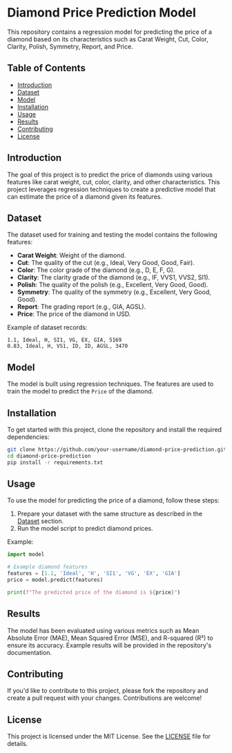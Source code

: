 
# Diamond Price Prediction Model

This repository contains a regression model for predicting the price of a diamond based on its characteristics such as Carat Weight, Cut, Color, Clarity, Polish, Symmetry, Report, and Price.

## Table of Contents
- [Introduction](#introduction)
- [Dataset](#dataset)
- [Model](#model)
- [Installation](#installation)
- [Usage](#usage)
- [Results](#results)
- [Contributing](#contributing)
- [License](#license)

## Introduction

The goal of this project is to predict the price of diamonds using various features like carat weight, cut, color, clarity, and other characteristics. This project leverages regression techniques to create a predictive model that can estimate the price of a diamond given its features.

## Dataset

The dataset used for training and testing the model contains the following features:

- **Carat Weight**: Weight of the diamond.
- **Cut**: The quality of the cut (e.g., Ideal, Very Good, Good, Fair).
- **Color**: The color grade of the diamond (e.g., D, E, F, G).
- **Clarity**: The clarity grade of the diamond (e.g., IF, VVS1, VVS2, SI1).
- **Polish**: The quality of the polish (e.g., Excellent, Very Good, Good).
- **Symmetry**: The quality of the symmetry (e.g., Excellent, Very Good, Good).
- **Report**: The grading report (e.g., GIA, AGSL).
- **Price**: The price of the diamond in USD.

Example of dataset records:
```
1.1, Ideal, H, SI1, VG, EX, GIA, 5169
0.83, Ideal, H, VS1, ID, ID, AGSL, 3470
```

## Model

The model is built using regression techniques. The features are used to train the model to predict the `Price` of the diamond.

## Installation

To get started with this project, clone the repository and install the required dependencies:

```bash
git clone https://github.com/your-username/diamond-price-prediction.git
cd diamond-price-prediction
pip install -r requirements.txt
```

## Usage

To use the model for predicting the price of a diamond, follow these steps:

1. Prepare your dataset with the same structure as described in the [Dataset](#dataset) section.
2. Run the model script to predict diamond prices.

Example:

```python
import model

# Example diamond features
features = [1.1, 'Ideal', 'H', 'SI1', 'VG', 'EX', 'GIA']
price = model.predict(features)

print(f"The predicted price of the diamond is ${price}")
```

## Results

The model has been evaluated using various metrics such as Mean Absolute Error (MAE), Mean Squared Error (MSE), and R-squared (R²) to ensure its accuracy. Example results will be provided in the repository's documentation.

## Contributing

If you'd like to contribute to this project, please fork the repository and create a pull request with your changes. Contributions are welcome!

## License

This project is licensed under the MIT License. See the [LICENSE](LICENSE) file for details.

